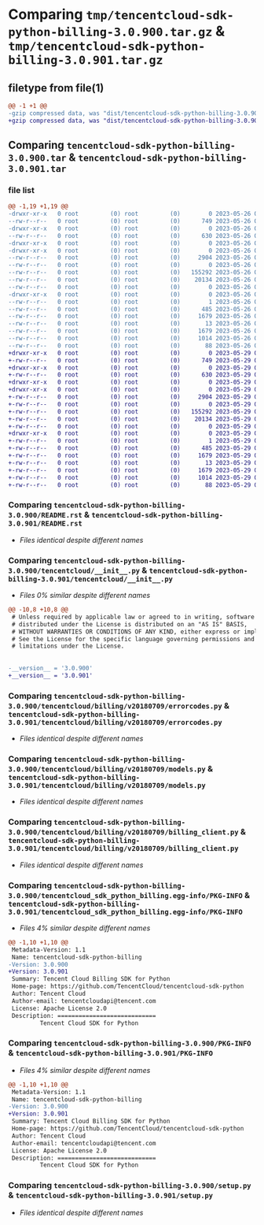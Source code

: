 # Comparing `tmp/tencentcloud-sdk-python-billing-3.0.900.tar.gz` & `tmp/tencentcloud-sdk-python-billing-3.0.901.tar.gz`

## filetype from file(1)

```diff
@@ -1 +1 @@
-gzip compressed data, was "dist/tencentcloud-sdk-python-billing-3.0.900.tar", last modified: Fri May 26 02:10:59 2023, max compression
+gzip compressed data, was "dist/tencentcloud-sdk-python-billing-3.0.901.tar", last modified: Mon May 29 02:19:34 2023, max compression
```

## Comparing `tencentcloud-sdk-python-billing-3.0.900.tar` & `tencentcloud-sdk-python-billing-3.0.901.tar`

### file list

```diff
@@ -1,19 +1,19 @@
-drwxr-xr-x   0 root         (0) root         (0)        0 2023-05-26 02:10:59.000000 tencentcloud-sdk-python-billing-3.0.900/
--rw-r--r--   0 root         (0) root         (0)      749 2023-05-26 02:10:59.000000 tencentcloud-sdk-python-billing-3.0.900/README.rst
-drwxr-xr-x   0 root         (0) root         (0)        0 2023-05-26 02:10:59.000000 tencentcloud-sdk-python-billing-3.0.900/tencentcloud/
--rw-r--r--   0 root         (0) root         (0)      630 2023-05-26 02:10:59.000000 tencentcloud-sdk-python-billing-3.0.900/tencentcloud/__init__.py
-drwxr-xr-x   0 root         (0) root         (0)        0 2023-05-26 02:10:59.000000 tencentcloud-sdk-python-billing-3.0.900/tencentcloud/billing/
-drwxr-xr-x   0 root         (0) root         (0)        0 2023-05-26 02:10:59.000000 tencentcloud-sdk-python-billing-3.0.900/tencentcloud/billing/v20180709/
--rw-r--r--   0 root         (0) root         (0)     2904 2023-05-26 02:10:59.000000 tencentcloud-sdk-python-billing-3.0.900/tencentcloud/billing/v20180709/errorcodes.py
--rw-r--r--   0 root         (0) root         (0)        0 2023-05-26 02:10:59.000000 tencentcloud-sdk-python-billing-3.0.900/tencentcloud/billing/v20180709/__init__.py
--rw-r--r--   0 root         (0) root         (0)   155292 2023-05-26 02:10:59.000000 tencentcloud-sdk-python-billing-3.0.900/tencentcloud/billing/v20180709/models.py
--rw-r--r--   0 root         (0) root         (0)    20134 2023-05-26 02:10:59.000000 tencentcloud-sdk-python-billing-3.0.900/tencentcloud/billing/v20180709/billing_client.py
--rw-r--r--   0 root         (0) root         (0)        0 2023-05-26 02:10:59.000000 tencentcloud-sdk-python-billing-3.0.900/tencentcloud/billing/__init__.py
-drwxr-xr-x   0 root         (0) root         (0)        0 2023-05-26 02:10:59.000000 tencentcloud-sdk-python-billing-3.0.900/tencentcloud_sdk_python_billing.egg-info/
--rw-r--r--   0 root         (0) root         (0)        1 2023-05-26 02:10:59.000000 tencentcloud-sdk-python-billing-3.0.900/tencentcloud_sdk_python_billing.egg-info/dependency_links.txt
--rw-r--r--   0 root         (0) root         (0)      485 2023-05-26 02:10:59.000000 tencentcloud-sdk-python-billing-3.0.900/tencentcloud_sdk_python_billing.egg-info/SOURCES.txt
--rw-r--r--   0 root         (0) root         (0)     1679 2023-05-26 02:10:59.000000 tencentcloud-sdk-python-billing-3.0.900/tencentcloud_sdk_python_billing.egg-info/PKG-INFO
--rw-r--r--   0 root         (0) root         (0)       13 2023-05-26 02:10:59.000000 tencentcloud-sdk-python-billing-3.0.900/tencentcloud_sdk_python_billing.egg-info/top_level.txt
--rw-r--r--   0 root         (0) root         (0)     1679 2023-05-26 02:10:59.000000 tencentcloud-sdk-python-billing-3.0.900/PKG-INFO
--rw-r--r--   0 root         (0) root         (0)     1014 2023-05-26 02:10:59.000000 tencentcloud-sdk-python-billing-3.0.900/setup.py
--rw-r--r--   0 root         (0) root         (0)       88 2023-05-26 02:10:59.000000 tencentcloud-sdk-python-billing-3.0.900/setup.cfg
+drwxr-xr-x   0 root         (0) root         (0)        0 2023-05-29 02:19:33.000000 tencentcloud-sdk-python-billing-3.0.901/
+-rw-r--r--   0 root         (0) root         (0)      749 2023-05-29 02:19:33.000000 tencentcloud-sdk-python-billing-3.0.901/README.rst
+drwxr-xr-x   0 root         (0) root         (0)        0 2023-05-29 02:19:33.000000 tencentcloud-sdk-python-billing-3.0.901/tencentcloud/
+-rw-r--r--   0 root         (0) root         (0)      630 2023-05-29 02:19:33.000000 tencentcloud-sdk-python-billing-3.0.901/tencentcloud/__init__.py
+drwxr-xr-x   0 root         (0) root         (0)        0 2023-05-29 02:19:33.000000 tencentcloud-sdk-python-billing-3.0.901/tencentcloud/billing/
+drwxr-xr-x   0 root         (0) root         (0)        0 2023-05-29 02:19:33.000000 tencentcloud-sdk-python-billing-3.0.901/tencentcloud/billing/v20180709/
+-rw-r--r--   0 root         (0) root         (0)     2904 2023-05-29 02:19:33.000000 tencentcloud-sdk-python-billing-3.0.901/tencentcloud/billing/v20180709/errorcodes.py
+-rw-r--r--   0 root         (0) root         (0)        0 2023-05-29 02:19:33.000000 tencentcloud-sdk-python-billing-3.0.901/tencentcloud/billing/v20180709/__init__.py
+-rw-r--r--   0 root         (0) root         (0)   155292 2023-05-29 02:19:33.000000 tencentcloud-sdk-python-billing-3.0.901/tencentcloud/billing/v20180709/models.py
+-rw-r--r--   0 root         (0) root         (0)    20134 2023-05-29 02:19:33.000000 tencentcloud-sdk-python-billing-3.0.901/tencentcloud/billing/v20180709/billing_client.py
+-rw-r--r--   0 root         (0) root         (0)        0 2023-05-29 02:19:33.000000 tencentcloud-sdk-python-billing-3.0.901/tencentcloud/billing/__init__.py
+drwxr-xr-x   0 root         (0) root         (0)        0 2023-05-29 02:19:33.000000 tencentcloud-sdk-python-billing-3.0.901/tencentcloud_sdk_python_billing.egg-info/
+-rw-r--r--   0 root         (0) root         (0)        1 2023-05-29 02:19:33.000000 tencentcloud-sdk-python-billing-3.0.901/tencentcloud_sdk_python_billing.egg-info/dependency_links.txt
+-rw-r--r--   0 root         (0) root         (0)      485 2023-05-29 02:19:33.000000 tencentcloud-sdk-python-billing-3.0.901/tencentcloud_sdk_python_billing.egg-info/SOURCES.txt
+-rw-r--r--   0 root         (0) root         (0)     1679 2023-05-29 02:19:33.000000 tencentcloud-sdk-python-billing-3.0.901/tencentcloud_sdk_python_billing.egg-info/PKG-INFO
+-rw-r--r--   0 root         (0) root         (0)       13 2023-05-29 02:19:33.000000 tencentcloud-sdk-python-billing-3.0.901/tencentcloud_sdk_python_billing.egg-info/top_level.txt
+-rw-r--r--   0 root         (0) root         (0)     1679 2023-05-29 02:19:33.000000 tencentcloud-sdk-python-billing-3.0.901/PKG-INFO
+-rw-r--r--   0 root         (0) root         (0)     1014 2023-05-29 02:19:33.000000 tencentcloud-sdk-python-billing-3.0.901/setup.py
+-rw-r--r--   0 root         (0) root         (0)       88 2023-05-29 02:19:33.000000 tencentcloud-sdk-python-billing-3.0.901/setup.cfg
```

### Comparing `tencentcloud-sdk-python-billing-3.0.900/README.rst` & `tencentcloud-sdk-python-billing-3.0.901/README.rst`

 * *Files identical despite different names*

### Comparing `tencentcloud-sdk-python-billing-3.0.900/tencentcloud/__init__.py` & `tencentcloud-sdk-python-billing-3.0.901/tencentcloud/__init__.py`

 * *Files 0% similar despite different names*

```diff
@@ -10,8 +10,8 @@
 # Unless required by applicable law or agreed to in writing, software
 # distributed under the License is distributed on an "AS IS" BASIS,
 # WITHOUT WARRANTIES OR CONDITIONS OF ANY KIND, either express or implied.
 # See the License for the specific language governing permissions and
 # limitations under the License.
 
 
-__version__ = '3.0.900'
+__version__ = '3.0.901'
```

### Comparing `tencentcloud-sdk-python-billing-3.0.900/tencentcloud/billing/v20180709/errorcodes.py` & `tencentcloud-sdk-python-billing-3.0.901/tencentcloud/billing/v20180709/errorcodes.py`

 * *Files identical despite different names*

### Comparing `tencentcloud-sdk-python-billing-3.0.900/tencentcloud/billing/v20180709/models.py` & `tencentcloud-sdk-python-billing-3.0.901/tencentcloud/billing/v20180709/models.py`

 * *Files identical despite different names*

### Comparing `tencentcloud-sdk-python-billing-3.0.900/tencentcloud/billing/v20180709/billing_client.py` & `tencentcloud-sdk-python-billing-3.0.901/tencentcloud/billing/v20180709/billing_client.py`

 * *Files identical despite different names*

### Comparing `tencentcloud-sdk-python-billing-3.0.900/tencentcloud_sdk_python_billing.egg-info/PKG-INFO` & `tencentcloud-sdk-python-billing-3.0.901/tencentcloud_sdk_python_billing.egg-info/PKG-INFO`

 * *Files 4% similar despite different names*

```diff
@@ -1,10 +1,10 @@
 Metadata-Version: 1.1
 Name: tencentcloud-sdk-python-billing
-Version: 3.0.900
+Version: 3.0.901
 Summary: Tencent Cloud Billing SDK for Python
 Home-page: https://github.com/TencentCloud/tencentcloud-sdk-python
 Author: Tencent Cloud
 Author-email: tencentcloudapi@tencent.com
 License: Apache License 2.0
 Description: ============================
         Tencent Cloud SDK for Python
```

### Comparing `tencentcloud-sdk-python-billing-3.0.900/PKG-INFO` & `tencentcloud-sdk-python-billing-3.0.901/PKG-INFO`

 * *Files 4% similar despite different names*

```diff
@@ -1,10 +1,10 @@
 Metadata-Version: 1.1
 Name: tencentcloud-sdk-python-billing
-Version: 3.0.900
+Version: 3.0.901
 Summary: Tencent Cloud Billing SDK for Python
 Home-page: https://github.com/TencentCloud/tencentcloud-sdk-python
 Author: Tencent Cloud
 Author-email: tencentcloudapi@tencent.com
 License: Apache License 2.0
 Description: ============================
         Tencent Cloud SDK for Python
```

### Comparing `tencentcloud-sdk-python-billing-3.0.900/setup.py` & `tencentcloud-sdk-python-billing-3.0.901/setup.py`

 * *Files identical despite different names*

